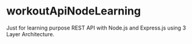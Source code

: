 # workoutApiNodeLearning

Just for learning purpose
REST API with Node.js and Express.js using 3 Layer Architecture. 
